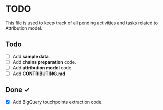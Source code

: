 # TODO

This file is used to keep track of all pending activities and tasks related to Attribution model.

## Todo

- [ ] Add **sample data**.
- [ ] Add **chains preparation** code.
- [ ] Add **attribution model** code.
- [ ] Add **CONTRIBUTING.md**

## Done ✓

- [x] Add BigQuery touchpoints extraction code.